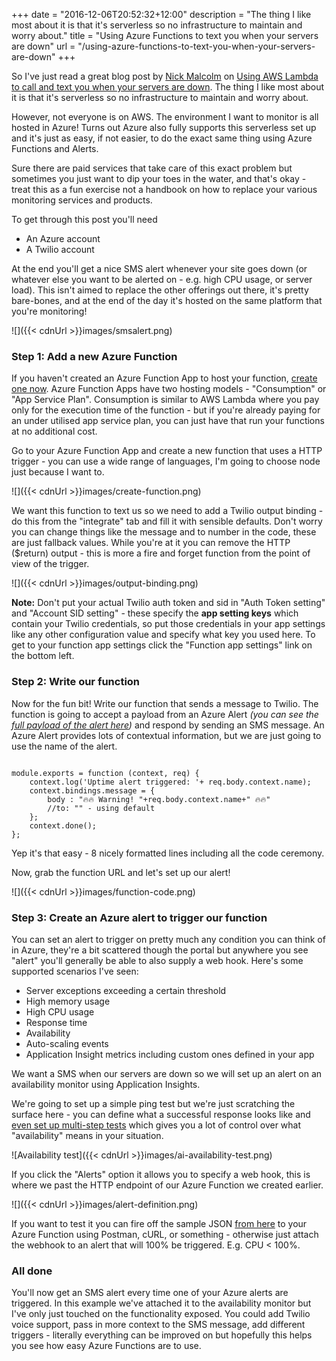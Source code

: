 +++
date = "2016-12-06T20:52:32+12:00"
description = "The thing I like most about it is that it's serverless so no infrastructure to maintain and worry about."
title = "Using Azure Functions to text you when your servers are down"
url = "/using-azure-functions-to-text-you-when-your-servers-are-down"
+++

So I've just read a great blog post by [Nick Malcolm](http://nick.malcolm.net.nz/) on [Using AWS Lambda to call and text you when your servers are down](https://thisdata.com/blog/using-aws-lambda-to-call-and-text-you-when-your-servers-are-down/). The thing I like most about it is that it's serverless so no infrastructure to maintain and worry about. 

However, not everyone is on AWS. The environment I want to monitor is all hosted in Azure! Turns out Azure also fully supports this serverless set up and it's just as easy, if not easier, to do the exact same thing using Azure Functions and Alerts. 

Sure there are paid services that take care of this exact problem but sometimes you just want to dip your toes in the water, and that's okay - treat this as a fun exercise not a handbook on how to replace your various monitoring services and products. 

To get through this post you'll need

* An Azure account
* A Twilio account

At the end you'll get a nice SMS alert whenever your site goes down (or whatever else you want to be alerted on - e.g. high CPU usage, or server load). This isn't aimed to replace the other offerings out there, it's pretty bare-bones, and at the end of the day it's hosted on the same platform that you're monitoring!

![]({{< cdnUrl >}}images/smsalert.png)

### Step 1: Add a new Azure Function

If you haven't created an Azure Function App to host your function, [create one now](https://portal.azure.com/#create/Microsoft.FunctionApp). Azure Function Apps have two hosting models - "Consumption" or "App Service Plan". Consumption is similar to AWS Lambda where you pay only for the execution time of the function - but if you're already paying for an under utilised app service plan, you can just have that run your functions at no additional cost.

Go to your Azure Function App and create a new function that uses a HTTP trigger - you can use a wide range of languages, I'm going to choose node just because I want to.

![]({{< cdnUrl >}}images/create-function.png)

We want this function to text us so we need to add a Twilio output binding - do this from the "integrate" tab and fill it with sensible defaults. Don't worry you can change things like the message and to number in the code, these are just fallback values. While you're at it you can remove the HTTP ($return) output - this is more a fire and forget function from the point of view of the trigger.

![]({{< cdnUrl >}}images/output-binding.png)

**Note:** Don't put your actual Twilio auth token and sid in "Auth Token setting" and "Account SID setting" - these specify the **app setting keys** which contain your Twilio credentials, so put those credentials in your app settings like any other configuration value and specify what key you used here. To get to your function app settings click the "Function app settings" link on the bottom left.

### Step 2: Write our function
Now for the fun bit! Write our function that sends a message to Twilio. The function is going to accept a payload from an Azure Alert _(you can see the [full payload of the alert here](https://docs.microsoft.com/en-us/azure/monitoring-and-diagnostics/insights-webhooks-alerts))_ and respond by sending an SMS message. An Azure Alert provides lots of contextual information, but we are just going to use the name of the alert.

```

module.exports = function (context, req) {
    context.log('Uptime alert triggered: '+ req.body.context.name);
    context.bindings.message = {
        body : "🔥🔥 Warning! "+req.body.context.name+" 🔥🔥"
        //to: "" - using default
    };
    context.done();
};

```

Yep it's that easy - 8 nicely formatted lines including all the code ceremony.

Now, grab the function URL and let's set up our alert!

![]({{< cdnUrl >}}images/function-code.png)

### Step 3: Create an Azure alert to trigger our function

You can set an alert to trigger on pretty much any condition you can think of in Azure, they're a bit scattered though the portal but anywhere you see "alert" you'll generally be able to also supply a web hook. Here's some supported scenarios I've seen:

* Server exceptions exceeding a certain threshold
* High memory usage
* High CPU usage
* Response time
* Availability
* Auto-scaling events
* Application Insight metrics including custom ones defined in your app

We want a SMS when our servers are down so we will set up an alert on an availability monitor using Application Insights. 

We're going to set up a simple ping test but we're just scratching the surface here - you can define what a successful response looks like and [even set up multi-step tests](https://docs.microsoft.com/en-us/azure/application-insights/app-insights-monitor-web-app-availability) which gives you a lot of control over what "availability" means in your situation.

![Availability test]({{< cdnUrl >}}images/ai-availability-test.png)

If you click the "Alerts" option it allows you to specify a web hook, this is where we past the HTTP endpoint of our Azure Function we created earlier.

![]({{< cdnUrl >}}images/alert-definition.png)

If you want to test it you can fire off the sample JSON [from here](https://docs.microsoft.com/en-us/azure/monitoring-and-diagnostics/insights-webhooks-alerts) to your Azure Function using Postman, cURL, or something - otherwise just attach the webhook to an alert that will 100% be triggered. E.g. CPU < 100%.

### All done

You'll now get an SMS alert every time one of your Azure alerts are triggered. In this example we've attached it to the availability monitor but I've only just touched on the functionality exposed. You could add Twilio voice support, pass in more context to the SMS message, add different triggers - literally everything can be improved on but hopefully this helps you see how easy Azure Functions are to use.